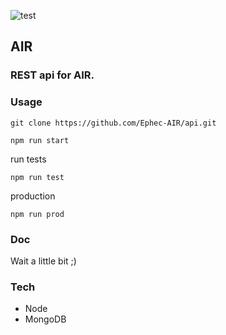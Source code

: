 ![test](https://travis-ci.org/Ephec-AIR/api.svg?branch=master)

## AIR
### REST api for AIR. 

### Usage
```
git clone https://github.com/Ephec-AIR/api.git
```

```
npm run start
```

run tests
```
npm run test
```

production
```
npm run prod
```

### Doc
Wait a little bit ;)

### Tech
- Node
- MongoDB
